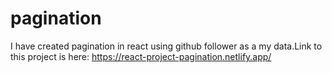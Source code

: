 # pagination
I have created pagination in react using github follower as a my data.Link to this project is here:
https://react-project-pagination.netlify.app/
